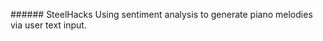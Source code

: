 ######   S t e e l H a c k s  
Using sentiment analysis to generate piano melodies via user text input.
 

